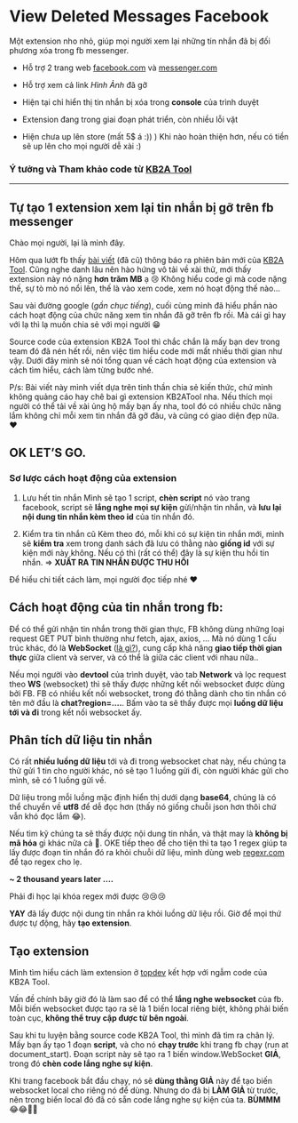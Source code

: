 # View Deleted Messages Facebook



Một extension nho nhỏ, giúp mọi người xem lại những tin nhắn đã bị đối phương xóa trong fb messenger.

- Hỗ trợ 2 trang web [facebook.com](https://www.facebook.com) và [messenger.com](https://www.facebook.com)

- Hỗ trợ xem cả link *Hình Ảnh* đã gỡ

- Hiện tại chỉ hiển thị tin nhắn bị xóa trong **console** của trình duyệt

- Extension đang trong giai đoạn phát triển, còn nhiều lỗi vặt

- Hiện chưa up lên store (mất 5$ á :)) ) Khi nào hoàn thiện hơn, nếu có tiền sẽ up lên cho mọi người dễ xài :)

### Ý tưởng và Tham khảo code từ [KB2A Tool](https://kb2atool.com/)


---


## Tự tạo 1 extension xem lại tin nhắn bị gỡ trên fb messenger

Chào mọi người, lại là mình đây.

Hôm qua lướt fb thấy [bài viết](https://www.facebook.com/KB2A.Team/posts/344823077177578) (đã cũ) thông báo ra phiên bản mới của [KB2A Tool](https://kb2atool.com/). Cũng nghe danh lâu nên hào hứng vô tải về xài thử, mới thấy extension này nó nặng **hơn trăm MB** ạ 😢 Không hiểu code gì mà code nặng thế, sự tò mò nó nổi lên, thế là vào xem code, xem nó hoạt động thế nào…

Sau vài đường google (*gần chục tiếng*), cuối cùng mình đã hiểu phần nào cách hoạt động của chức năng xem tin nhắn đã gỡ trên fb rồi. Mà cái gì hay với lạ thì lạ muốn chia sẻ với mọi người 😁

Source code của extension KB2A Tool thì chắc chắn là mấy bạn dev trong team đó đã nén hết rồi, nên việc tìm hiểu code mới mất nhiều thời gian như vậy. Dưới đây mình sẽ nói tổng quan về cách hoạt động của extension và cách tìm hiểu, cách làm từng bước nhé.

P/s: Bài viết này mình viết dựa trên tinh thần chia sẻ kiến thức, chứ mình không quảng cáo hay chê bai gì extension KB2ATool nha. Nếu thích mọi người có thể tải về xài ủng hộ mấy bạn ấy nha, tool đó có nhiều chức năng lắm không chỉ mỗi xem tin nhắn đã gỡ đâu, và cũng có giao diện đẹp nữa. ❤️


## OK LET’S GO.

### Sơ lược cách hoạt động của extension

1. Lưu hết tin nhắn
Mình sẽ tạo 1 script, **chèn script** nó vào trang facebook, script sẽ **lắng nghe mọi sự kiện** gừi/nhận tin nhắn, và **lưu lại nội dung tin nhắn kèm theo id** của tin nhắn đó. 

2. Kiểm tra tin nhắn cũ
Kèm theo đó, mỗi khi có sự kiện tin nhắn mới, mình sẽ **kiểm tra** xem trong danh sách đã lưu có thằng nào **giống id** với sự kiện mới này không. Nếu có thì (rất có thể) đây là sự kiện thu hồi tin nhắn. => **XUẤT RA TIN NHẮN ĐƯỢC THU HỒI**

Để hiểu chi tiết cách làm, mọi người đọc tiếp nhé ❤️

## Cách hoạt động của tin nhắn trong fb:

Để có thể gửi nhận tin nhắn trong thời gian thực, FB không dùng những loại request GET PUT bình thường như fetch, ajax, axios, … Mà nó dùng 1 cấu trúc khác, đó là **WebSocket** ([là gì?](https://topdev.vn/blog/socket-la-gi-websocket-la-gi/)), cung cấp khả năng **giao tiếp thời gian thực** giữa client và server, và có thể là giữa các client với nhau nữa..

Nếu mọi người vào **devtool** của trình duyệt, vào tab **Network** và lọc request theo **WS** (websocket) thì sẽ thấy được những kết nối websocket được dùng bởi FB. FB có nhiều kết nối websocket, trong đó thằng dành cho tin nhắn có tên mở đầu là **chat?region=….**. Bấm vào ta sẽ thấy được mọi **luồng dữ liệu tới và đi** trong kết nối websocket ấy.


## Phân tích dữ liệu tin nhắn

Có rất **nhiều luồng dữ liệu** tới và đi trong websocket chat này, nếu chúng ta thử gửi 1 tin cho người khác, nó sẽ tạo 1 luồng gửi đi, còn người khác gửi cho mình, sẽ có 1 luồng gửi về.

Dữ liệu trong mỗi luồng mặc định hiển thị dưới dạng **base64**, chúng là có thể chuyển về **utf8** để dễ đọc hơn (thấy nó giống chuỗi json hơn thôi chứ vẫn khó đọc lắm 😂).  

Nếu tìm kỹ chúng ta sẽ thấy được nội dung tin nhắn, và thật may là **không bị mã hóa** gì khác nữa cả 🥸. OKE tiếp theo để cho tiện thì ta tạo 1 regex giúp ta lấy được đoạn tin nhắn đó ra khỏi chuỗi dữ liệu, mình dùng web [regexr.com](https://regexr.com/) để tạo regex cho lẹ.

**~ 2 thousand years later ....** 

Phải đi học lại khóa regex mới được 😢😢😢

**YAY** đã lấy được nội dung tin nhắn ra khỏi luồng dữ liệu rồi. Giờ để mọi thứ được tự động, hãy **tạo extension**.


## Tạo extension

Mình tìm hiểu cách làm extension ở [topdev](https://topdev.vn/blog/cach-build-chrome-extension/) kết hợp với ngẫm code của KB2A Tool.

Vấn đề chính bây giờ đó là làm sao để có thể **lắng nghe websocket** của fb. Mỗi biến websocket được tạo ra sẽ là 1 biến local riêng biệt, không phải biến toàn cục, **không thể truy cập được từ bên ngoài**.

Sau khi tu luyện bằng source code KB2A Tool, thì mình đã tìm ra chân lý. Mấy bạn ấy tạo 1 đoạn **script**, và cho nó **chạy trước** khi trang fb chạy (run at document_start). 
Đoạn script này sẽ tạo ra 1 biến window.WebSocket **GIẢ**, trong đó **chèn code lắng nghe sự kiện**. 

Khi trang facebook bắt đầu chạy, nó sẽ **dùng thằng GIẢ** này để tạo biến websocket local cho riêng nó để dùng. Nhưng do đã bị **LÀM GIẢ** từ trước, nên trong biến local đó đã có sẵn code lắng nghe sự kiện của ta. **BÙMMM** 😂😂🤯🤯



